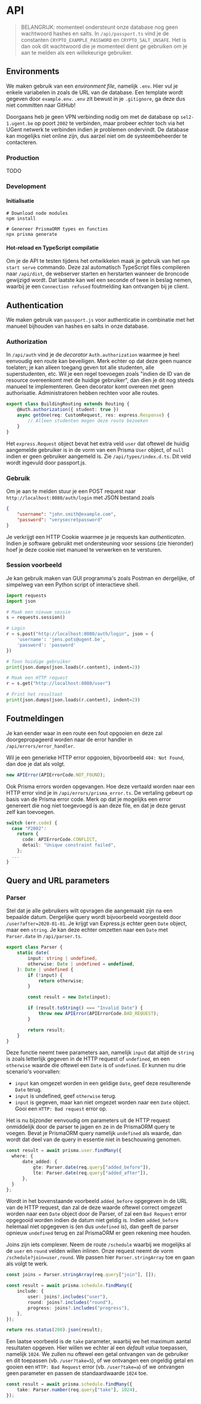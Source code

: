 # API

> BELANGRIJK: momenteel ondersteunt onze database nog geen wachtwoord hashes en salts. In `/api/passport.ts` vind je de constanten `CRYPTO_EXAMPLE_PASSWORD` en `CRYPTO_SALT_UNSAFE`. Het is dan ook dit wachtwoord die je momenteel dient ge gebruiken om je aan te melden als een willekeurige gebruiker.

## Environments

We maken gebruik van een _environment file_, namelijk `.env`. Hier vul je enkele variabelen in zoals de URL van de database. Een template wordt gegeven door `example.env`. `.env` zit bewust in je `.gitignore`, ga deze dus niet committen naar GitHub!

Doorgaans heb je geen VPN verbinding nodig om met de database op `sel2-1.ugent.be` op poort `2002` te verbinden, maar probeer echter toch via het UGent netwerk te verbinden indien je problemen ondervindt. De database kan mogelijks niet online zijn, dus aarzel niet om de systeembeheerder te contacteren.

### Production

TODO

### Development

#### Initialisatie

```shell
# Download node modules
npm install

# Genereer PrismaORM types en functies
npx prisma generate
```

#### Hot-reload en TypeScript compilatie

Om je de API te testen tijdens het ontwikkelen maak je gebruik van het `npm start serve` commando. Deze zal automatisch TypeScript files compileren naar `/api/dist`, de webserver starten en herstarten wanneer de broncode gewijzigd wordt. Dat laatste kan wel een seconde of twee in beslag nemen, waarbij je een `Connection refused` foutmelding kan ontvangen bij je client.

## Authentication

We maken gebruik van `passport.js` voor authenticatie in combinatie met het manueel bijhouden van hashes en salts in onze database.

### Authorization

In `/api/auth` vind je de _decorator_ `Auth.authorization` waarmee je heel eenvoudig een route kan beveiligen. Merk echter op dat deze geen nuance toelaten; je kan alleen toegang geven tot alle studenten, alle superstudenten, etc. Wil je een regel toevoegen zoals "indien de ID van de resource overeenkomt met de huidige gebruiker", dan dien je dit nog steeds manueel te implementeren. Geen decorator komt overeen met geen authorisatie. Administratoren hebben rechten voor alle routes.

```typescript
export class BuildingRouting extends Routing {
    @Auth.authorization({ student: true })
    async getOne(req: CustomRequest, res: express.Response) {
        // Alleen studenten mogen deze route bezoeken
    }
}
```

Het `express.Request` object bevat het extra veld `user` dat oftewel de huidig aangemelde gebruiker is in de vorm van een Prisma `User` object, of `null` indien er geen gebruiker aangemeld is. Zie `/api/types/index.d.ts`. Dit veld wordt ingevuld door passport.js.

### Gebruik

Om je aan te melden stuur je een POST request naar `http://localhost:8080/auth/login` met JSON bestand zoals

```json
{
    "username": "john.smith@example.com",
    "password": "verysecretpassword"
}
```

Je verkrijgt een HTTP Cookie waarmee je je requests kan _authenticaten_. Indien je software gebruikt met ondersteuning voor sessions (zie hieronder) hoef je deze cookie niet manueel te verwerken en te versturen.

### Session voorbeeld

Je kan gebruik maken van GUI programma's zoals Postman en dergelijke, of simpelweg van een Python script of interactieve shell.

```python
import requests
import json

# Maak een nieuwe sessie
s = requests.session()

# Login
r = s.post("http://localhost:8080/auth/login", json = {
    'username': 'jens.pots@ugent.be',
    'password': 'password'
})

# Toon huidige gebruiker
print(json.dumps(json.loads(r.content), indent=2))

# Maak een HTTP request
r = s.get("http://localhost:8080/user")

# Print het resultaat
print(json.dumps(json.loads(r.content), indent=2))
```

## Foutmeldingen

Je kan eender waar in een route een fout opgooien en deze zal doorgepropageerd worden naar de error handler in `/api/errors/error_handler`.

Wil je een generieke HTTP error opgooien, bijvoorbeeld `404: Not Found`, dan doe je dat als volgt.

```typescript
new APIError(APIErrorCode.NOT_FOUND);
```

Ook Prisma errors worden opgevangen. Hoe deze vertaald worden naar een HTTP error vind je in `/api/errors/prisma_error.ts`. De vertaling gebeurt op basis van de Prisma error code. Merk op dat je mogelijks een error genereert die nog niet toegevoegd is aan deze file, en dat je deze gerust zelf kan toevoegen.

```typescript
switch (err.code) {
  case "P2002":
    return {
      code: APIErrorCode.CONFLICT,
      detail: "Unique constraint failed",
    };
  ...
}
```

## Query and URL parameters

### Parser

Stel dat je alle gebruikers wilt opvragen die aangemaakt zijn na een bepaalde datum. Dergelijke query wordt bijvoorbeeld voorgesteld door `/user?after=2020-01-01`. Je krijgt van Express.js echter geen `Date` object, maar een `string`. Je kan deze echter omzetten naar een `Date` met `Parser.date` in `/api/parser.ts`.

```typescript
export class Parser {
    static date(
        input: string | undefined,
        otherwise: Date | undefined = undefined,
    ): Date | undefined {
        if (!input) {
            return otherwise;
        }

        const result = new Date(input);

        if (result.toString() === "Invalid Date") {
            throw new APIError(APIErrorCode.BAD_REQUEST);
        }

        return result;
    }
}
```

Deze functie neemt twee parameters aan, namelijk `input` dat altijd de `string` is zoals letterlijk gegeven in de HTTP request of `undefined`, en een `otherwise` waarde die oftewel een `Date` is of `undefined`. Er kunnen nu drie scenario's voorvallen:

-   `input` kan omgezet worden in een geldige `Date`, geef deze resulterende `Date` terug.
-   `input` is undefined, geef `otherwise` terug.
-   `input` is gegeven, maar kan niet omgezet worden naar een `Date` object. Gooi een `HTTP: Bad request` error op.

Het is nu bijzonder eenvoudig om parameters uit de HTTP request onmiddelijk door de parser te jagen en ze in de PrismaORM query te voegen. Bevat je PrismaORM query namelijk `undefined` als waarde, dan wordt dat deel van de query in essentie niet in beschouwing genomen.

```typescript
const result = await prisma.user.findMany({
  where: {
      date_added: {
          gte: Parser.date(req.query["added_before"]),
          lte: Parser.date(req.query["added_after"]),
      },
  }
};
```

Wordt in het bovenstaande voorbeeld `added_before` opgegeven in de URL van de HTTP request, dan zal de deze waarde oftewel correct omgezet worden naar een `Date` object door de Parser, of zal een `Bad Request` error opgegooid worden indien de datum niet geldig is. Indien `added_before` helemaal niet opgegeven is (en dus `undefined` is), dan geeft de parser opnieuw `undefined` terug en zal PrismaORM er geen rekening mee houden.

Joins zijn iets complexer. Neem de route `/schedule` waarbij we mogelijks al de `user` en `round` velden willen inlinen. Onze request neemt de vorm `/schedule?join=user,round`. We passen hier `Parser.stringArray` toe en gaan als volgt te werk.

```typescript
const joins = Parser.stringArray(req.query["join"], []);

const result = await prisma.schedule.findMany({
    include: {
        user: joins?.includes("user"),
        round: joins?.includes("round"),
        progress: joins?.includes("progress"),
    },
});

return res.status(200).json(result);
```

Een laatse voorbeeld is de `take` parameter, waarbij we het maximum aantal resultaten opgeven. Hier willen we echter al een _default value_ toepassen, namelijk `1024`. We zullen nu oftewel een getal ontvangen van de gebruiker en dit toepassen (vb. `/user?take=5`), of we ontvangen een ongeldig getal en gooien een `HTTP: Bad Request` error (vb. `/user?take=a`) of we ontvangen geen parameter en passen de standaardwaarde `1024` toe.

```typescript
const result = await prisma.schedule.findMany({
    take: Parser.number(req.query["take"], 1024),
});
```
